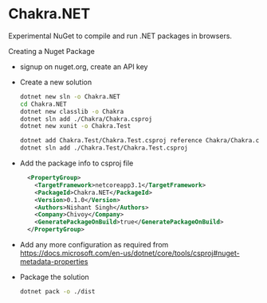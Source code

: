 # Chakra.NET

Experimental NuGet to compile and run .NET packages in browsers.



Creating a Nuget Package

- signup on nuget.org, create an API key

- Create a new solution

  ```bash
  dotnet new sln -o Chakra.NET
  cd Chakra.NET
  dotnet new classlib -o Chakra
  dotnet sln add ./Chakra/Chakra.csproj
  dotnet new xunit -o Chakra.Test
  
  dotnet add Chakra.Test/Chakra.Test.csproj reference Chakra/Chakra.csproj
  dotnet sln add ./Chakra.Test/Chakra.Test.csproj
  
  
  ```

- Add the package info to csproj file

  ```xml
    <PropertyGroup>
      <TargetFramework>netcoreapp3.1</TargetFramework>
      <PackageId>Chakra.NET</PackageId>
      <Version>0.1.0</Version>
      <Authors>Nishant Singh</Authors>
      <Company>Chivoy</Company>
      <GeneratePackageOnBuild>true</GeneratePackageOnBuild>
    </PropertyGroup>
  ```

- Add any more configuration as required from https://docs.microsoft.com/en-us/dotnet/core/tools/csproj#nuget-metadata-properties

- Package the solution

  ```bash
  dotnet pack -o ./dist
  ```

  